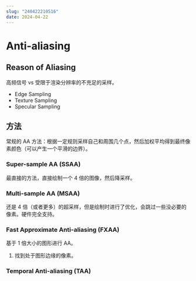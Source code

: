 ```yaml
---
slug: "240422210516"
date: 2024-04-22
---
```


# Anti-aliasing

## Reason of Aliasing

高频信号 vs 受限于渲染分辨率的不充足的采样。

- Edge Sampling
- Texture Sampling
- Specular Sampling

## 方法

常规的 AA 方法：根据一定规则采样自己和周围几个点，然后加权平均得到最终像素颜色（可以产生一个平滑的边界）。

### Super-sample AA (SSAA)

最直接的方法，直接绘制一个 4 倍的图像，然后降采样。

### Multi-sample AA (MSAA)

还是 4 倍（或者更多）的超采样，但是绘制时进行了优化，会跳过一些没必要的像素。硬件完全支持。

### Fast Approximate Anti-aliasing (FXAA)

基于 1 倍大小的图形进行 AA。

1. 找到处于图形边缘的像素。

### Temporal Anti-aliasing (TAA)
